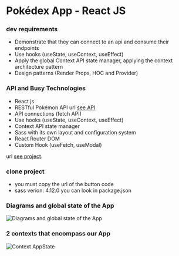 # Pokédex App - React JS

### dev requirements

- Demonstrate that they can connect to an api and consume their endpoints
- Use hooks (useState, useContext, useEffect)
- Apply the global Context API state manager, applying the context architecture pattern
- Design patterns (Render Props, HOC and Provider)

### API and Busy Technologies

- React js
- RESTful Pokémon API url [see API](https://pokeapi.co/)
- API connections (fetch API)
- Use hooks (useState, useContext, useEffect)
- Context API state manager
- Sass with its own layout and configuration system
- React Router DOM
- Custom Hook (useFetch, useModal)

url [see project](https://pokedex-app-nine.vercel.app/).

### clone project

- you must copy the url of the button code
- sass verion: 4.12.0 you can look in package.json

### Diagrams and global state of the App

![Diagrams and global state of the App](https://pokedex-app-nine.vercel.app/static/media/diagrams-context-solution.5ef10cc5.png)

### 2 contexts that encompass our App

![Context AppState](https://pokedex-app-nine.vercel.app/static/media/comunication-context.a2601c0a.png)
